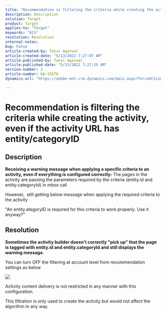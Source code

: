 ```yaml
---
title: "Recommendation is filtering the criteria while creating the activity, even if the activity URL has entity/categoryID"
description: Description
solution: Target
product: Target
applies-to: "Target"
keywords: "KCS"
resolution: Resolution
internal-notes: 
bug: False
article-created-by: Tanvi Agarwal
article-created-date: "5/13/2022 7:27:07 AM"
article-published-by: Tanvi Agarwal
article-published-date: "5/13/2022 7:27:29 AM"
version-number: 2
article-number: KA-15578
dynamics-url: "https://adobe-ent.crm.dynamics.com/main.aspx?forceUCI=1&pagetype=entityrecord&etn=knowledgearticle&id=60604013-8ed2-ec11-a7b5-00224809c27a"

---
```

# Recommendation is filtering the criteria while creating the activity, even if the activity URL has entity/categoryID

## Description


<b>Receiving a warning message when applying a specific criteria to an activity, even if everything is configured correctly:</b>
 The pages in the activity are passing the parameters required by the criteria (entity.id and entity.categoryId) in mbox call 



 However,  still getting below message when applying the required criteria to the activity

 "An entity.ategoryID is required for this criteria to work properly. Use it anyway?"


## Resolution


<b>Sometimes the activity builder doesn't correctly "pick up" that the page is tagged with entity.id and entity.categoryId and still displays the warning message.</b>



You can turn OFF the filtering at account level from recommendation settings as below

![](http://omniture.custhelp.com/ci/inlineImage/get/3041012/5090ecb0bec7673ef3ad943bd35f9095)



Activity content delivery is not restricted in any manner with this configuration.



This filtration is only used to create the activity but would not affect the algorithm in any way.
